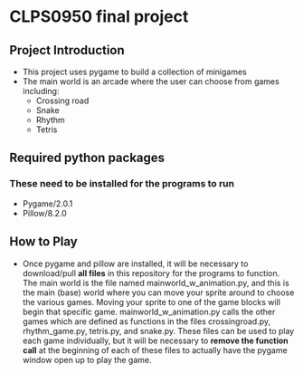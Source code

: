 # CLPS0950 final project

## Project Introduction
* This project uses pygame to build a collection of minigames
* The main world is an arcade where the user can choose from games including:
  * Crossing road
  * Snake
  * Rhythm
  * Tetris

## Required python packages
### These need to be installed for the programs to run
* Pygame/2.0.1
* Pillow/8.2.0

## How to Play
* Once pygame and pillow are installed, it will be necessary to download/pull **all files** in this repository for the programs to function. The main world is the file named mainworld_w_animation.py, and this is the main (base) world where you can move your sprite around to choose the various games. Moving your sprite to one of the game blocks will begin that specific game. mainworld_w_animation.py calls the other games which are defined as functions in the files crossingroad.py, rhythm_game.py, tetris.py, and snake.py. These files can be used to play each game individually, but it will be necessary to **remove the function call** at the beginning of each of these files to actually have the pygame window open up to play the game. 
